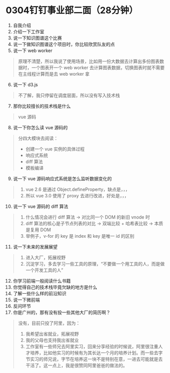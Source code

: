 # 0304钉钉事业部二面（28分钟）
1. 自我介绍
2. 介绍一下工作室
3. 说一下知识图谱这个比赛
4. 说一下做知识图谱这个项目时，你比较欣赏队友的点
5. 说一下 web worker
> 原理不清楚，所以我说了使用场景，比如用一份大数据去计算出多份图表数据时，一个图表开一个 web worker 去计算图表数据，切换图表时就不需要在主线程计算而是去 web worker 拿
6. 说一下 d3.js
> 不了解，我只停留在调度层面，所以没有写入技术栈
7. 那你比较擅长的技术栈是什么
> vue 源码
8. 说一下你怎么读 vue 源码的
> 分四大模块去阅读：
> + 创建一个 vue 实例的具体过程
> + 响应式系统
> + diff 算法
> + 模板编译 
9. 说一下 vue 源码响应式系统是怎么监听数据变化的
> 1. vue 2.6 是通过  Object.defineProperty，缺点是，，，
> 2. 所以 vue 3.0 使用了 proxy 去进行改进，好处是，，，
10. 说一下 vue 源码的 diff 算法
> 1. 什么情况会进行 diff 算法 → 对比同一个 DOM 的新旧 vnode 时
> 2. diff 算法的核心是子节点列表的对比 → 双端比较 + 哈希表比较 → 本质是复用 DOM
> 3. 举例子，v-for 的 key 是 index 和 key 是唯一 id 的区别 
11. 说一下未来的发展展望
> 1. 进入大厂，拓展视野
> 2. 沉淀学习，多去学习一些工具的原理，“不要做一个用工具的人，而是做一个开发工具的人”
12. 你学习前端一般阅读什么书籍
13. 你觉得自己的技术栈毕竟欠缺的地方是什么
14. 了解一些什么样的前沿知识
15. 说一下微前端
16. 反问环节
17. 你是广州的，那有没有投一些其他大厂的简历啊？
> 没有，目前只投了阿里，因为：
> 1. 我希望出省就业，拓展视野
> 2. 我的父母也支持我出省就业
> 3. 工作室有一些师兄去阿里实习，回来分享经验的时候说，阿里很注重人才培养，比如他实习的时候有为其长达一个月的培养计划。而一些去字节实习的师兄说，字节在培养这一块不是特别在意，一进去可能就是去干活了。这一点上，我是很赞同阿里爸爸的做法的。